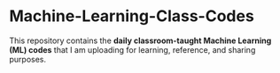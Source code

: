 # Machine-Learning-Class-Codes


This repository contains the **daily classroom-taught Machine Learning (ML) codes** that I am uploading for learning, reference, and sharing purposes.
